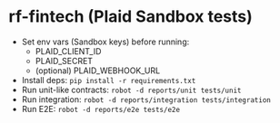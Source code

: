 # rf-fintech (Plaid Sandbox tests)
- Set env vars (Sandbox keys) before running:
  - PLAID_CLIENT_ID
  - PLAID_SECRET
  - (optional) PLAID_WEBHOOK_URL
- Install deps: `pip install -r requirements.txt`
- Run unit-like contracts: `robot -d reports/unit tests/unit`
- Run integration: `robot -d reports/integration tests/integration`
- Run E2E: `robot -d reports/e2e tests/e2e`

